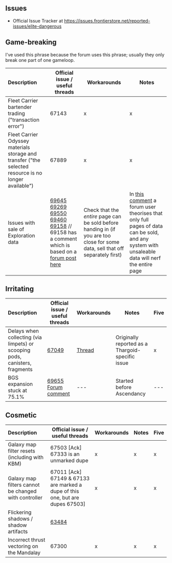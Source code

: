 ## Issues

* Official Issue Tracker at https://issues.frontierstore.net/reported-issues/elite-dangerous

## Game-breaking
I've used this phrase because the forum uses this phrase; usually they only break one part of one gameloop.

| Description | Official issue / useful threads | Workarounds | Notes | 
| :--- | --- | --- | --- |
| Fleet Carrier bartender trading ("transaction error") | 67143 | x | x | 
| Fleet Carrier Odyssey materials storage and transfer ("the selected resource is no longer available") | 67889 | x | x | 
| Issues with sale of Exploration data  | [69645](https://issues.frontierstore.net/issue-detail/69645) [69269](https://issues.frontierstore.net/issue-detail/69269) [69550](https://issues.frontierstore.net/issue-detail/69550) [69460](https://issues.frontierstore.net/issue-detail/69460) [69158](https://issues.frontierstore.net/issue-detail/69158) // 69158 has a comment which is based on a [forum post here](https://forums.frontier.co.uk/threads/elite-dangerous-update-19-02-28-november-2024.630817/post-10498356) | Check that the *entire* page can be sold before handing in (if you are too close for some data, sell that off separately first) | In [this comment](https://forums.frontier.co.uk/threads/elite-dangerous-powerplay-2-0-questions-and-answers.628260/post-10500457) a forum user theorises that only full pages of data can be sold, and any system with unsaleable data will nerf the entire page | 

## Irritating

| Description | Official issue / useful threads | Workarounds | Notes | Five |
| :--- | --- | --- | --- | --- |
| Delays when collecting (via limpets) or scooping pods, canisters, fragments | [67049](https://issues.frontierstore.net/issue-detail/67049) | [Thread](https://forums.frontier.co.uk/threads/collector-limpets-getting-stuck-at-the-cargo-scoop-the-apparent-cause-and-a-workaround.629224/page-2) | Originally reported as a Thargoid-specific issue  | x |
| BGS expansion stuck at 75.1% | [69655](https://issues.frontierstore.net/issue-detail/69655) [Forum comment](https://forums.frontier.co.uk/threads/bgs-since-ascendancy.630600/post-10499834) | --- | Started before Ascendancy | --- |

## Cosmetic

| Description | Official issue / useful threads | Workarounds | Notes | Five |
| :--- | --- | --- | --- | --- |
| Galaxy map filter resets (including with KBM) | 67503 [Ack] 67333 is an unmarked dupe | x | x | x |
| Galaxy map filters cannot be changed with controller  | 67011 [Ack] 67149 & 67133 are marked a dupe of this one, but are dupes 67503]  | x | x | x |
| Flickering shadows / shadow artifacts | [63484](https://issues.frontierstore.net/issue-detail/63484) | | | |
| Incorrect thrust vectoring on the Mandalay | 67300 | x | x | x |
